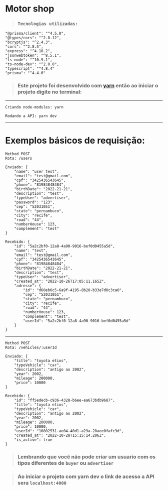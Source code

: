 # Motor shop

>### `Tecnologias utilizadas:`
    "@prisma/client": "^4.5.0",
    "@types/cors": "^2.8.12",
    "bcryptjs": "^2.4.3",
    "cors": "^2.8.5",
    "express": "^4.18.2",
    "jsonwebtoken": "^8.5.1",
    "ts-node": "^10.9.1",
    "ts-node-dev": "^2.0.0",
    "typescript": "^4.8.4"
    "prisma": "^4.4.0"
> ### Este projeto foi desenvolvido com [yarn](https://yarnpkg.com/getting-started/usage) então ao iniciar o projeto digite no terminal:
---

    Criando node-modules: yarn

    Rodando a API: yarn dev

---

# Exemplos básicos de requisição:

    Method POST
    Rota: /users

    Enviado: {
        "name": "user test",
        "email": "test@gmail.com",
        "cpf": "3425436543645",
        "phone": "81984848484",
        "birthDate": "2022-21-21",
        "description": "test",
        "typeUser": "advertiser",
        "password": "123",
        "cep": "52031051",
        "state": "pernambuco",
        "city": "recife",
        "road": "44",
        "numberHouse": 123,
        "complement": "test"
    }

    Recebido: {
        "id": "5a2c2bf0-12a8-4a90-9016-bef0d0455a5d",
        "name": "test",
        "email": "test@gmail.com",
        "cpf": "3425436543645",
        "phone": "81984848484",
        "birthDate": "2022-21-21",
        "description": "test",
        "typeUser": "advertiser",
        "created_at": "2022-10-26T17:05:11.165Z",
        "adresse": {
            "id": "d60eb6c5-6a9f-4195-8b20-b33e7d0c3ca0",
            "cep": "52031051",
            "state": "pernambuco",
            "city": "recife",
            "road": "44",
            "numberHouse": 123,
            "complement": "test",
            "userId": "5a2c2bf0-12a8-4a90-9016-bef0d0455a5d"
        }
    }

---

    Method POST
    Rota: /vehicles/:userId

    Enviado: {
        "title": "toyota etios",
        "typeVehicle": "car",
        "description": "antigo ao 2002",
        "year": 2002,
        "mileage": 200000,
        "price": 10000
    }

    Recebido: {
        "id": "ff5edecb-c936-4328-b6ee-ea673bdb9687",
        "title": "toyota etios",
        "typeVehicle": "car",
        "description": "antigo ao 2002",
        "year": 2002,
        "mileage": 200000,
        "price": 10000,
        "userId": "10802531-ae04-40d1-a29a-28aee0fafc3d",
        "created_at": "2022-10-28T15:15:14.206Z",
        "is_active": true
    }

> ### Lembrando que você não pode criar um usuario com os tipos diferentes de `buyer` ou `advertiser`

> ### Ao iniciar o projeto com yarn dev o link de acesso a API sera `localhost:4000`
